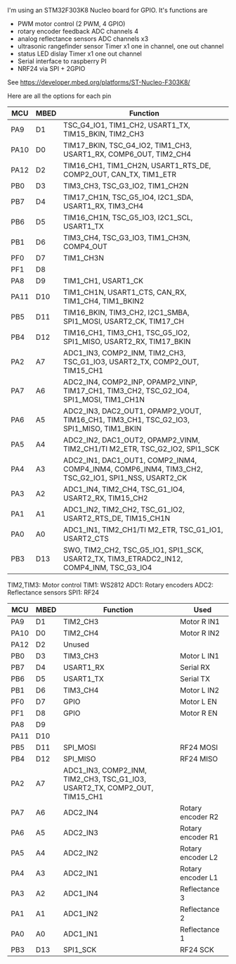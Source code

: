 
I'm using an STM32F303K8 Nucleo board for GPIO. It's functions are

 - PWM motor control (2 PWM, 4 GPIO)
 - rotary encoder feedback ADC channels 4
 - analog reflectance sensors ADC channels x3
 - ultrasonic rangefinder sensor Timer x1 one in channel, one out channel
 - status LED dislay Timer x1 one out channel
 - Serial interface to raspberry PI
 - NRF24 via SPI + 2GPIO

See https://developer.mbed.org/platforms/ST-Nucleo-F303K8/

Here are all the options for each pin

MCU  |MBED | Function
-----|-----|----------
PA9  | D1  | TSC_G4_IO1, TIM1_CH2, USART1_TX, TIM15_BKIN, TIM2_CH3
PA10 | D0  | TIM17_BKIN, TSC_G4_IO2, TIM1_CH3, USART1_RX, COMP6_OUT, TIM2_CH4
PA12 | D2  | TIM16_CH1, TIM1_CH2N, USART1_RTS_DE, COMP2_OUT, CAN_TX, TIM1_ETR
PB0  | D3  | TIM3_CH3, TSC_G3_IO2, TIM1_CH2N
PB7  | D4  | TIM17_CH1N, TSC_G5_IO4, I2C1_SDA, USART1_RX, TIM3_CH4
PB6  | D5  | TIM16_CH1N, TSC_G5_IO3, I2C1_SCL, USART1_TX
PB1  | D6  | TIM3_CH4, TSC_G3_IO3, TIM1_CH3N, COMP4_OUT
PF0  | D7  | TIM1_CH3N
PF1  | D8  | 
PA8  | D9  | TIM1_CH1, USART1_CK
PA11 | D10 | TIM1_CH1N, USART1_CTS, CAN_RX, TIM1_CH4, TIM1_BKIN2
PB5  | D11 | TIM16_BKIN, TIM3_CH2, I2C1_SMBA, SPI1_MOSI, USART2_CK, TIM17_CH
PB4  | D12 | TIM16_CH1, TIM3_CH1, TSC_G5_IO2, SPI1_MISO, USART2_RX, TIM17_BKIN
PA2  | A7  | ADC1_IN3, COMP2_INM, TIM2_CH3, TSC_G1_IO3, USART2_TX, COMP2_OUT, TIM15_CH1
PA7  | A6  | ADC2_IN4, COMP2_INP, OPAMP2_VINP, TIM17_CH1, TIM3_CH2, TSC_G2_IO4, SPI1_MOSI, TIM1_CH1N
PA6  | A5  | ADC2_IN3, DAC2_OUT1, OPAMP2_VOUT, TIM16_CH1, TIM3_CH1, TSC_G2_IO3, SPI1_MISO, TIM1_BKIN
PA5  | A4  | ADC2_IN2, DAC1_OUT2, OPAMP2_VINM, TIM2_CH1/TI M2_ETR, TSC_G2_IO2, SPI1_SCK
PA4  | A3  | ADC2_IN1, DAC1_OUT1, COMP2_INM4, COMP4_INM4, COMP6_INM4, TIM3_CH2, TSC_G2_IO1, SPI1_NSS, USART2_CK
PA3  | A2  | ADC1_IN4, TIM2_CH4, TSC_G1_IO4, USART2_RX, TIM15_CH2
PA1  | A1  | ADC1_IN2, TIM2_CH2, TSC_G1_IO2, USART2_RTS_DE, TIM15_CH1N
PA0  | A0  | ADC1_IN1, TIM2_CH1/TI M2_ETR, TSC_G1_IO1, USART2_CTS
PB3  | D13 | SWO, TIM2_CH2, TSC_G5_IO1, SPI1_SCK, USART2_TX, TIM3_ETRADC2_IN12, COMP4_INM, TSC_G3_IO4

TIM2,TIM3: Motor control
TIM1: WS2812
ADC1: Rotary encoders
ADC2: Reflectance sensors
SPI1: RF24

MCU  | MBED| Function | Used
-----|-----|----------|----------
PA9  | D1  | TIM2_CH3 | Motor R IN1
PA10 | D0  | TIM2_CH4 | Motor R IN2
PA12 | D2  | Unused
PB0  | D3  | TIM3_CH3 | Motor L IN1
PB7  | D4  | USART1_RX | Serial RX
PB6  | D5  | USART1_TX | Serial TX
PB1  | D6  | TIM3_CH4 | Motor L IN2
PF0  | D7  | GPIO | Motor L EN
PF1  | D8  | GPIO | Motor R EN
PA8  | D9  | 
PA11 | D10 | 
PB5  | D11 | SPI_MOSI | RF24 MOSI
PB4  | D12 | SPI_MISO | RF24 MISO
PA2  | A7  | ADC1_IN3, COMP2_INM, TIM2_CH3, TSC_G1_IO3, USART2_TX, COMP2_OUT, TIM15_CH1 |
PA7  | A6  | ADC2_IN4 | Rotary encoder R2
PA6  | A5  | ADC2_IN3 | Rotary encoder R1
PA5  | A4  | ADC2_IN2 | Rotary encoder L2
PA4  | A3  | ADC2_IN1 | Rotary encoder L1
PA3  | A2  | ADC1_IN4 | Reflectance 3
PA1  | A1  | ADC1_IN2 | Reflectance 2
PA0  | A0  | ADC1_IN1 | Reflectance 1
PB3  | D13 | SPI1_SCK | RF24 SCK

